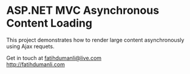 # ASP.NET MVC Asynchronous Content Loading
This project demonstrates how to render large content asynchronously using Ajax requets.<br>

Get in touch at fatihdumanli@live.com<br>
http://fatihdumanli.com
